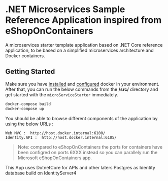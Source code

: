 
# .NET Microservices Sample Reference Application inspired from eShopOnContainers

A microservices starter template application based on .NET Core reference application, to be based on a simplified microservices architecture and Docker containers.

## Getting Started

Make sure you have [installed](https://docs.docker.com/docker-for-windows/install/) and [configured](https://github.com/dotnet-architecture/eShopOnContainers/wiki/Windows-setup#configure-docker) docker in your environment. After that, you can run the below commands from the **/src/** directory and get started with the `microServiceStarter` immediately.

```powershell
docker-compose build
docker-compose up
```

You should be able to browse different components of the application by using the below URLs :

```
Web MVC :  http://host.docker.internal:6100/
Identity.API :  http://host.docker.internal:6105/
```

>Note: compared to eShopOnContainers the ports for containers have been configred on ports 6XXX instead so you can parallely run the Microsoft eShopOnContainers app.

This App uses 
DotnetCore for APIs and other laters
Postgres as Identity database build on IdentityServer4

